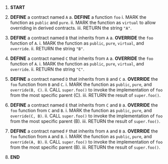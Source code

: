 1. **START**

2. **DEFINE** a contract named `A`
   a. **DEFINE** a function `foo`
      i. MARK the function as `public` and `pure`.
      ii. MARK the function as `virtual` to allow overriding in derived contracts.
      iii. RETURN the string `"A"`.

3. **DEFINE** a contract named `B` that inherits from `A`
   a. **OVERRIDE** the `foo` function of `A`.
      i. MARK the function as `public`, `pure`, `virtual`, and `override`.
      ii. RETURN the string `"B"`.

4. **DEFINE** a contract named `C` that inherits from `A`
   a. **OVERRIDE** the `foo` function of `A`.
      i. MARK the function as `public`, `pure`, `virtual`, and `override`.
      ii. RETURN the string `"C"`.

5. **DEFINE** a contract named `D` that inherits from `B` and `C`
   a. **OVERRIDE** the `foo` function from `B` and `C`.
      i. MARK the function as `public`, `pure`, and `override(B, C)`.
      ii. CALL `super.foo()` to invoke the implementation of `foo` from the most specific parent (C).
      iii. RETURN the result of `super.foo()`.

6. **DEFINE** a contract named `E` that inherits from `C` and `B`
   a. **OVERRIDE** the `foo` function from `C` and `B`.
      i. MARK the function as `public`, `pure`, and `override(C, B)`.
      ii. CALL `super.foo()` to invoke the implementation of `foo` from the most specific parent (B).
      iii. RETURN the result of `super.foo()`.

7. **DEFINE** a contract named `F` that inherits from `A` and `B`
   a. **OVERRIDE** the `foo` function from `A` and `B`.
      i. MARK the function as `public`, `pure`, and `override(A, B)`.
      ii. CALL `super.foo()` to invoke the implementation of `foo` from the most specific parent (B).
      iii. RETURN the result of `super.foo()`.

8. **END**
